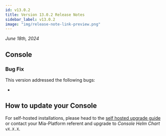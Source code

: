 ```yaml
---
id: v13.0.2
title: Version 13.0.2 Release Notes
sidebar_label: v13.0.2
image: "img/release-note-link-preview.png"
---
```


_June 18th, 2024_

## Console

### Bug Fix

This version addressed the following bugs:

* 

## How to update your Console

For self-hosted installations, please head to the [self hosted upgrade guide](/infrastructure/self-hosted/installation-chart/100_how-to-upgrade.md) or contact your Mia-Platform referent and upgrade to _Console Helm Chart_ `vX.X.X`.
